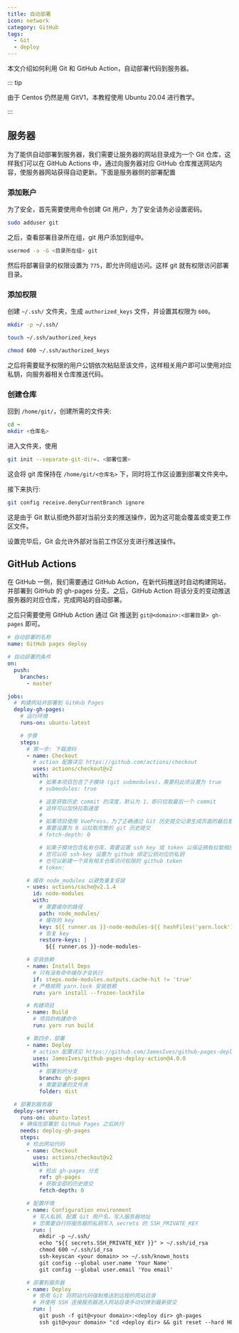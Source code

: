 ```yaml
---
title: 自动部署
icon: network
category: GitHub
tags:
  - Git
  - deploy
---
```


本文介绍如何利用 Git 和 GitHub Action，自动部署代码到服务器。

<!-- more -->

::: tip

由于 Centos 仍然是用 GitV1，本教程使用 Ubuntu 20.04 进行教学。

:::

## 服务器

为了能供自动部署到服务器，我们需要让服务器的网站目录成为一个 Git 仓库，这样我们可以在 GitHub Actions 中，通过向服务器对应 GitHub 仓库推送网站内容，使服务器网站获得自动更新。下面是服务器侧的部署配置

### 添加账户

为了安全，首先需要使用命令创建 Git 用户，为了安全请务必设置密码。

```sh
sudo adduser git
```

之后，查看部署目录所在组，git 用户添加到组中。

```sh
usermod -a -G <目录所在组> git
```

然后将部署目录的权限设置为 `775`，即允许同组访问。这样 git 就有权限访问部署目录。

### 添加权限

创建 `~/.ssh/` 文件夹，生成 `authorized_keys` 文件，并设置其权限为 `600`。

```sh
mkdir -p ~/.ssh/

touch ~/.ssh/authorized_keys

chmod 600 ~/.ssh/authorized_keys
```

之后将需要赋予权限的用户公钥依次粘贴至该文件，这样相关用户即可以使用对应私钥，向服务器相关仓库推送代码。

### 创建仓库

回到 `/home/git/`，创建所需的文件夹:

```sh
cd ~
mkdir <仓库名>
```

进入文件夹，使用

```sh
git init --separate-git-dir=. <部署位置>
```

这会将 git 库保持在 `/home/git/<仓库名>` 下，同时将工作区设置到部署文件夹中。

接下来执行:

```sh
git config receive.denyCurrentBranch ignore
```

这是由于 Git 默认拒绝外部对当前分支的推送操作，因为这可能会覆盖或变更工作区文件。

设置完毕后，Git 会允许外部对当前工作区分支进行推送操作。

## GitHub Actions

在 GitHub 一侧，我们需要通过 GitHub Action，在新代码推送时自动构建网站，并部署到 GitHub 的 gh-pages 分支。之后，GitHub Action 将该分支的变动推送服务器的对应仓库，完成网站的自动部署。

之后只需要使用 GitHub Action 通过 Git 推送到 `git@<domain>:<部署目录> gh-pages` 即可。

```yml
# 自动部署的名称
name: GitHub pages deploy

# 自动部署的条件
on:
  push:
    branches:
      - master

jobs:
  # 构建网站并部署到 GitHub Pages
  deploy-gh-pages:
    # 运行环境
    runs-on: ubuntu-latest

    # 步骤
    steps:
      # 第一步: 下载源码
      - name: Checkout
        # action 配置详见 https://github.com/actions/checkout
        uses: actions/checkout@v2
        with:
          # 如果本项目包含了子模块 (git submodules)，需要将此项设置为 true
          # submodules: true

          # 这是获取历史 commit 的深度，默认为 1，即只拉取最后一个 commit
          # 这样可以加快拉取速度
          #
          # 如果项目使用 VuePress，为了正确通过 Git 历史提交记录生成页面的最后更新时间
          # 需要设置为 0 以拉取完整的 git 历史提交
          # fetch-depth: 0

          # 如果子模块包含私有仓库，需要设置 ssh key 或 token 以保证拥有拉取相应仓库的权限
          # 您可以将 ssh-key 设置为 github 绑定公钥对应的私钥
          # 也可以新建一个具有相关仓库访问权限的 github token
          # token:

      # 缓存 node_modules 以避免重复安装
      - uses: actions/cache@v2.1.4
        id: node-modules
        with:
          # 需要缓存的路径
          path: node_modules/
          # 缓存的 key
          key: ${{ runner.os }}-node-modules-${{ hashFiles('yarn.lock') }}
          # 恢复 key
          restore-keys: |
            ${{ runner.os }}-node-modules-

      # 安装依赖
      - name: Install Deps
        # 只有没有命中缓存才会执行
        if: steps.node-modules.outputs.cache-hit != 'true'
        # 严格按照 yarn.lock 安装依赖
        run: yarn install --frozen-lockfile

      # 构建项目
      - name: Build
        # 项目的构建命令
        run: yarn run build

      # 第四步，部署
      - name: Deploy
        # action 配置详见 https://github.com/JamesIves/github-pages-deploy-action
        uses: JamesIves/github-pages-deploy-action@4.0.0
        with:
          # 部署到的分支
          branch: gh-pages
          # 需要部署的文件夹
          folder: dist

  # 部署到服务器
  deploy-server:
    runs-on: ubuntu-latest
    # 确保在部署到 GitHub Pages 之后执行
    needs: deploy-gh-pages
    steps:
      # 检出网站代码
      - name: Checkout
        uses: actions/checkout@v2
        with:
          # 检出 gh-pages 分支
          ref: gh-pages
          # 获取全部的历史提交
          fetch-depth: 0

      # 配置环境
      - name: Configuration environment
        # 写入私钥、配置 Git 用户名，写入服务器地址
        # 您需要自行将服务器的私钥写入 secrets 的 SSH_PRIVATE_KEY
        run: |
          mkdir -p ~/.ssh/
          echo "${{ secrets.SSH_PRIVATE_KEY }}" > ~/.ssh/id_rsa
          chmod 600 ~/.ssh/id_rsa
          ssh-keyscan <your domain> >> ~/.ssh/known_hosts
          git config --global user.name 'Your Name'
          git config --global user.email 'You email'

      # 部署到服务器
      - name: Deploy
        # 使用 Git 将网站代码强制推送到远程的网站目录
        # 并使用 SSH 连接服务器进入网站目录手动切换到最新提交
        run: |
          git push -f git@<your domain>:<deploy dir> gh-pages
          ssh git@<your domain> "cd <deploy dir> && git reset --hard HEAD"
```
